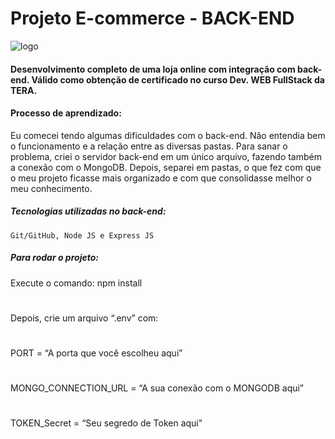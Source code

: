 # Projeto E-commerce - BACK-END
![logo](https://i.ibb.co/M1QWvjS/logo-Branca.png) 

#### Desenvolvimento completo de uma loja online com integração com back-end. Válido como obtenção de certificado no curso Dev. WEB **FullStack** da TERA.

#### Processo de aprendizado:

Eu comecei tendo algumas dificuldades com o back-end. Não entendia bem o funcionamento e a relação entre as diversas pastas. Para sanar o problema, criei o servidor back-end em um único arquivo, fazendo também a conexão com o MongoDB. Depois, separei em pastas, o que fez com que o meu projeto ficasse mais organizado e com que consolidasse melhor o meu conhecimento.

##### Tecnologias utilizadas no back-end:

``` Git/GitHub, Node JS e Express JS ```

##### Para rodar o projeto: 

Execute o comando: npm install
#
Depois, crie um arquivo “.env” com:
#
PORT = “A porta que você escolheu aqui”
#
MONGO_CONNECTION_URL = “A sua conexão com o MONGODB aqui”
#
TOKEN_Secret = “Seu segredo de Token aqui"
 
